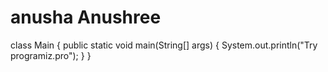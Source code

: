# anusha Anushree
class Main {
    public static void main(String[] args) {
        System.out.println("Try programiz.pro");
    }
}
